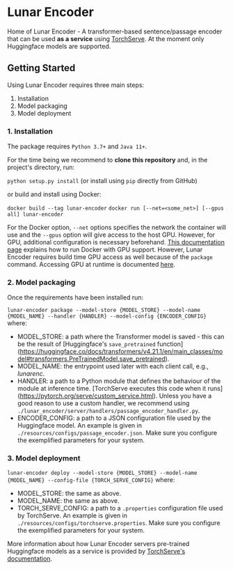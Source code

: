 # Lunar Encoder
Home of Lunar Encoder - A transformer-based sentence/passage encoder that can be used **as a service** using [TorchServe](https://pytorch.org/serve/index.html). At the moment only Huggingface models are supported.

## Getting Started
Using Lunar Encoder requires three main steps:
1. Installation
2. Model packaging
3. Model deployment

### 1. Installation

The package requires `Python 3.7+` and `Java 11+`.

For the time being we recommend to **clone this repository** and, in the project's directory, run:

`python setup.py install` (or install using `pip` directly from GitHub)

or build and install using Docker:

`docker build --tag lunar-encoder`
`docker run [--net=<some_net>] [--gpus all] lunar-encoder`

For the Docker option, `--net` options specifies the network the container will use and the `--gpus` option will give access to the host GPU. However, for GPU, additional configuration is necessary beforehand. [This documentation page](https://docs.docker.com/compose/gpu-support/) explains how to run Docker with GPU support. However, Lunar Encoder requires build time GPU access as well because of the `package` command. Accessing GPU at runtime is documented [here](https://github.com/nvidia/nvidia-container-runtime#docker-engine-setup).

### 2. Model packaging

Once the requirements have been installed run:

`lunar-encoder package --model-store {MODEL_STORE} --model-name {MODEL_NAME} --handler {HANDLER} --model-config {ENCODER_CONFIG}`
where:

- MODEL_STORE: a path where the Transformer model is saved - this can be the result of [Huggingface's `save_pretrained` function] (https://huggingface.co/docs/transformers/v4.21.1/en/main_classes/model#transformers.PreTrainedModel.save_pretrained).
- MODEL_NAME: the entrypoint used later with each client call, e.g., *lunarenc*.
- HANDLER: a path to a Python module that defines the behaviour of the module at inference time. [TorchServe executes this code when it runs] (https://pytorch.org/serve/custom_service.html). Unless you have a good reason to use a custom handler, we recommend using `./lunar_encoder/server/handlers/passage_encoder_handler.py`.
- ENCODER_CONFIG: a path to a JSON configuration file used by the Huggingface model. An example is given in `./resources/configs/passage_encoder.json`. Make sure you configure the exemplified parameters for your system.

### 3. Model deployment

`lunar-encoder deploy --model-store {MODEL_STORE} --model-name {MODEL_NAME} --config-file {TORCH_SERVE_CONFIG}`
where:

- MODEL_STORE: the same as above.
- MODEL_NAME: the same as above.
- TORCH_SERVE_CONFIG: a path to a `.properties` configuration file used by TorchServe. An example is given in `./resources/configs/torchserve.properties`. Make sure you configure the exemplified parameters for your system.

More information about how Lunar Encoder servers pre-trained Huggingface models as a service is provided by [TorchServe's documentation](https://pytorch.org/serve/index.html).
